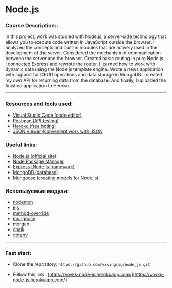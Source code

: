 # Node.js

### Course Description::
In this project, work was studied with Node.js, a server-side technology that allows you to execute code written in JavaScript outside the browser. I analyzed the concepts and built-in modules that are actively used in the development of the server. Considered the mechanism of communication between the server and the browser. Created basic routing in pure Node.js. I connected Express and rewrote the router. I learned how to work with dynamic data using the Node.js template engine. Wrote a news application with support for CRUD operations and data storage in MongoDB. I created my own API for returning data from the database. And finally, I uploaded the finished application to Heroku

---

### Resources and tools used:
- [Visual Studio Code (code editor)](https://code.visualstudio.com)
- [Postman (API testing)](https://www.postman.com)
- [Heroku (free hoting)](http://heroku.com)
- [JSON Viewer (convenient work with JSON](https://chrome.google.com/webstore/detail/json-viewer/gbmdgpbipfallnflgajpaliibnhdgobh?hl=ru)

### Useful links:
- [Node.js (official site)](https://nodejs.org/en/)
- [Node Package Manager](https://www.npmjs.com)
- [Express (Node.js framework)](https://expressjs.com/ru/)
- [MongoDB (database)](https://www.mongodb.com)
- [Mongoose (creating models for Node.js)](https://mongoosejs.com)

### Используемые модули:
- [nodemon](https://www.npmjs.com/package/nodemon)
- [ejs](https://www.npmjs.com/package/ejs)
- [method-override](https://www.npmjs.com/package/method-override)
- [mongoose](https://www.npmjs.com/package/mongoose)
- [morgan](https://www.npmjs.com/package/morgan)
- [chalk](https://www.npmjs.com/package/chalk)
- [dotenv](https://www.npmjs.com/package/dotenv)

---

### Fast start:
- Clone the repository: `https://github.com/vikingrag/node_js.git`

- Follow this link : [https://vovks-node-js.herokuapp.com/](https://vovks-node-js.herokuapp.com/)

